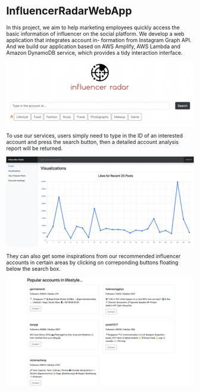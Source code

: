 # InfluencerRadarWebApp

In this project, we aim to help marketing employees quickly access the basic information of influencer on the social platform. We develop a web application that integrates account in- formation from Instagram Graph API. And we build our application based on AWS Amplify, AWS Lambda and Amazon DynamoDB service, which provides a tidy interaction interface.

![alt text](https://github.com/popovsky88/InfluencerRadarWebApp/blob/main/UI/index.png)

To use our services, users simply need to type in the ID of an interested account and press the search button, then a detailed account analysis report will be returned. 

![alt text](https://github.com/popovsky88/InfluencerRadarWebApp/blob/main/UI/visualization.png)

They can also get some inspirations from our recommended influencer accounts in certain areas by clicking on correponding buttons floating below the search box.

![alt text](https://github.com/popovsky88/InfluencerRadarWebApp/blob/main/UI/Lifestyle.png)

